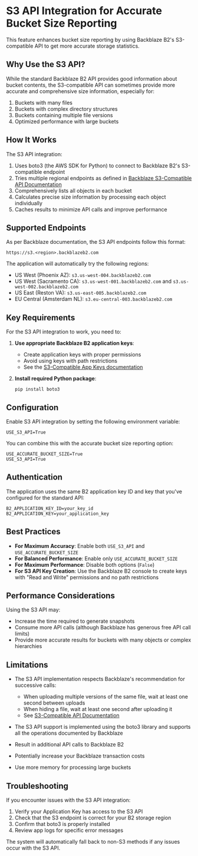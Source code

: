 # S3 API Integration for Accurate Bucket Size Reporting

This feature enhances bucket size reporting by using Backblaze B2's S3-compatible API to get more accurate storage statistics.

## Why Use the S3 API?

While the standard Backblaze B2 API provides good information about bucket contents, the S3-compatible API can sometimes provide more accurate and comprehensive size information, especially for:

1. Buckets with many files
2. Buckets with complex directory structures
3. Buckets containing multiple file versions
4. Optimized performance with large buckets

## How It Works

The S3 API integration:

1. Uses boto3 (the AWS SDK for Python) to connect to Backblaze B2's S3-compatible endpoint
2. Tries multiple regional endpoints as defined in [Backblaze S3-Compatible API Documentation](https://www.backblaze.com/docs/cloud-storage-call-the-s3-compatible-api)
3. Comprehensively lists all objects in each bucket
4. Calculates precise size information by processing each object individually
5. Caches results to minimize API calls and improve performance

## Supported Endpoints

As per Backblaze documentation, the S3 API endpoints follow this format:
```
https://s3.<region>.backblazeb2.com
```

The application will automatically try the following regions:
- US West (Phoenix AZ): `s3.us-west-004.backblazeb2.com`
- US West (Sacramento CA): `s3.us-west-001.backblazeb2.com` and `s3.us-west-002.backblazeb2.com`
- US East (Reston VA): `s3.us-east-005.backblazeb2.com`
- EU Central (Amsterdam NL): `s3.eu-central-003.backblazeb2.com`

## Key Requirements

For the S3 API integration to work, you need to:

1. **Use appropriate Backblaze B2 application keys**:
   - Create application keys with proper permissions
   - Avoid using keys with path restrictions
   - See the [S3-Compatible App Keys documentation](https://www.backblaze.com/docs/cloud-storage-s3-compatible-app-keys)

2. **Install required Python package**:
   ```
   pip install boto3
   ```

## Configuration

Enable S3 API integration by setting the following environment variable:

```
USE_S3_API=True
```

You can combine this with the accurate bucket size reporting option:

```
USE_ACCURATE_BUCKET_SIZE=True
USE_S3_API=True
```

## Authentication

The application uses the same B2 application key ID and key that you've configured for the standard API:

```
B2_APPLICATION_KEY_ID=your_key_id
B2_APPLICATION_KEY=your_application_key
```

## Best Practices

- **For Maximum Accuracy**: Enable both `USE_S3_API` and `USE_ACCURATE_BUCKET_SIZE`
- **For Balanced Performance**: Enable only `USE_ACCURATE_BUCKET_SIZE` 
- **For Maximum Performance**: Disable both options (`False`)
- **For S3 API Key Creation**: Use the Backblaze B2 console to create keys with "Read and Write" permissions and no path restrictions

## Performance Considerations

Using the S3 API may:
- Increase the time required to generate snapshots
- Consume more API calls (although Backblaze has generous free API call limits)
- Provide more accurate results for buckets with many objects or complex hierarchies

## Limitations

- The S3 API implementation respects Backblaze's recommendation for successive calls:
  - When uploading multiple versions of the same file, wait at least one second between uploads
  - When hiding a file, wait at least one second after uploading it
  - See [S3-Compatible API Documentation](https://www.backblaze.com/docs/cloud-storage-call-the-s3-compatible-api#successive-calls)

- The S3 API support is implemented using the boto3 library and supports all the operations documented by Backblaze
- Result in additional API calls to Backblaze B2
- Potentially increase your Backblaze transaction costs
- Use more memory for processing large buckets

## Troubleshooting

If you encounter issues with the S3 API integration:

1. Verify your Application Key has access to the S3 API
2. Check that the S3 endpoint is correct for your B2 storage region
3. Confirm that boto3 is properly installed
4. Review app logs for specific error messages

The system will automatically fall back to non-S3 methods if any issues occur with the S3 API.
